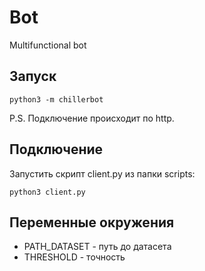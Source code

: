 # Bot
Multifunctional bot


## Запуск
```
python3 -m chillerbot
```
P.S. Подключение происходит по http.

## Подключение
Запустить скрипт client.py из папки scripts:
```
python3 client.py
```

## Переменные окружения
- PATH_DATASET - путь до датасета
- THRESHOLD - точность
